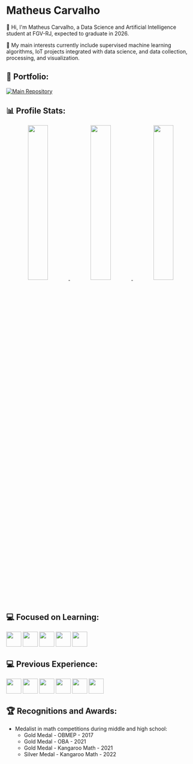 # Matheus Carvalho

👋 Hi, I'm Matheus Carvalho, a Data Science and Artificial Intelligence student at FGV-RJ, expected to graduate in 2026.

🔬 My main interests currently include supervised machine learning algorithms, IoT projects integrated with data science, and data collection, processing, and visualization.

## 📂 Portfolio:
[![Main Repository](https://github-readme-stats.vercel.app/api/pin/?username=MatCarvalho21&repo=PortifolioDeProjetos)](https://github.com/MatCarvalho21/PortifolioDeProjetos)

## 📊 Profile Stats:
<div align="center">
<a href="https://github.com/MatCarvalho21">
    
<img src="https://github-profile-summary-cards.vercel.app/api/cards/stats?username=MatCarvalho21&theme=nord_bright&exclude=jupyter%20Notebook" width="32.5%">
<img src="https://github-profile-summary-cards.vercel.app/api/cards/repos-per-language?username=MatCarvalho21&theme=nord_bright&exclude=jupyter%20Notebook" width="32.5%">
<img src="https://github-profile-summary-cards.vercel.app/api/cards/most-commit-language?username=MatCarvalho21&theme=nord_bright&exclude=jupyter%20Notebook" width="32.5%">
    
</a>
</div>

## 💻 Focused on Learning:
<img loading="lazy" src="https://cdn.jsdelivr.net/gh/devicons/devicon@latest/icons/python/python-original.svg" width="40" height="40"/> <img loading="lazy" src="https://cdn.jsdelivr.net/gh/devicons/devicon@latest/icons/cplusplus/cplusplus-original.svg" width="40" height="40"/> <img loading="lazy" src="https://cdn.jsdelivr.net/gh/devicons/devicon@latest/icons/c/c-original.svg" width="40" height="40"/> <img loading="lazy" src="https://cdn.jsdelivr.net/gh/devicons/devicon@latest/icons/azuresqldatabase/azuresqldatabase-original.svg" width="40" height="40"/> <img loading="lazy" src="https://cdn.jsdelivr.net/gh/devicons/devicon@latest/icons/java/java-original.svg" width="40" height="40"/> 

## 💻 Previous Experience:
<img loading="lazy" src="https://cdn.jsdelivr.net/gh/devicons/devicon@latest/icons/html5/html5-original.svg" width="40" height="40"/> <img loading="lazy" src="https://cdn.jsdelivr.net/gh/devicons/devicon@latest/icons/css3/css3-original.svg" width="40" height="40"/> <img loading="lazy" src="https://cdn.jsdelivr.net/gh/devicons/devicon@latest/icons/javascript/javascript-original.svg" width="40" height="40"/> <img loading="lazy" src="https://cdn.jsdelivr.net/gh/devicons/devicon@latest/icons/julia/julia-original.svg" width="40" height="40"/> <img loading="lazy" src="https://cdn.jsdelivr.net/gh/devicons/devicon@latest/icons/r/r-original.svg" width="40" height="40"/> <img loading="lazy" src="https://cdn.jsdelivr.net/gh/devicons/devicon@latest/icons/arduino/arduino-original.svg" width="40" height="40"/>

## 🏆 Recognitions and Awards:
- Medalist in math competitions during middle and high school:
  - Gold Medal - OBMEP - 2017
  - Gold Medal - OBA - 2021
  - Gold Medal - Kangaroo Math - 2021
  - Silver Medal - Kangaroo Math - 2022
